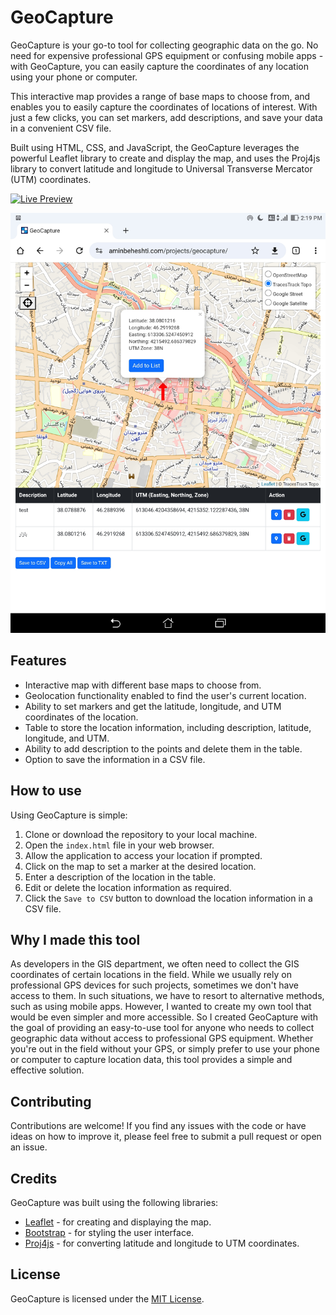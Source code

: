 

# GeoCapture

GeoCapture is your go-to tool for collecting geographic data on the go. No need for expensive professional GPS equipment or confusing mobile apps - with GeoCapture, you can easily capture the coordinates of any location using your phone or computer.

This interactive map provides a range of base maps to choose from, and enables you to easily capture the coordinates of locations of interest. With just a few clicks, you can set markers, add descriptions, and save your data in a convenient CSV file.

Built using HTML, CSS, and JavaScript, the GeoCapture leverages the powerful Leaflet library to create and display the map, and uses the Proj4js library to convert latitude and longitude to Universal Transverse Mercator (UTM) coordinates.

[![Live Preview](https://img.shields.io/badge/Live%20Preview-View%20Now-brightgreen)](https://aminbeheshti.com/projects/geocapture/)

[![Live Preview](https://github.com/abport/GeoCapture/blob/main/geocapture_screenshot2.jpg?raw=true)](https://aminbeheshti.com/projects/geocapture/)
## Features

-   Interactive map with different base maps to choose from.
-   Geolocation functionality enabled to find the user's current location.
-   Ability to set markers and get the latitude, longitude, and UTM coordinates of the location.
-   Table to store the location information, including description, latitude, longitude, and UTM.
-   Ability to add description to the points and delete them in the table.
-   Option to save the information in a CSV file.

## How to use

Using GeoCapture is simple:

1.  Clone or download the repository to your local machine.
2.  Open the `index.html` file in your web browser.
3.  Allow the application to access your location if prompted.
4.  Click on the map to set a marker at the desired location.
5.  Enter a description of the location in the table.
6.  Edit or delete the location information as required.
7.  Click the `Save to CSV` button to download the location information in a CSV file.

## Why I made this tool

As developers in the GIS department, we often need to collect the GIS coordinates of certain locations in the field. While we usually rely on professional GPS devices for such projects, sometimes we don't have access to them. In such situations, we have to resort to alternative methods, such as using mobile apps. However, I wanted to create my own tool that would be even simpler and more accessible. So I created GeoCapture with the goal of providing an easy-to-use tool for anyone who needs to collect geographic data without access to professional GPS equipment. Whether you're out in the field without your GPS, or simply prefer to use your phone or computer to capture location data, this tool provides a simple and effective solution.

## Contributing

Contributions are welcome! If you find any issues with the code or have ideas on how to improve it, please feel free to submit a pull request or open an issue.

## Credits

GeoCapture was built using the following libraries:

-   [Leaflet](https://leafletjs.com/) - for creating and displaying the map.
-   [Bootstrap](https://getbootstrap.com/) - for styling the user interface.
-   [Proj4js](https://github.com/proj4js/proj4js) - for converting latitude and longitude to UTM coordinates.

## License

GeoCapture is licensed under the [MIT License](https://opensource.org/licenses/MIT).
